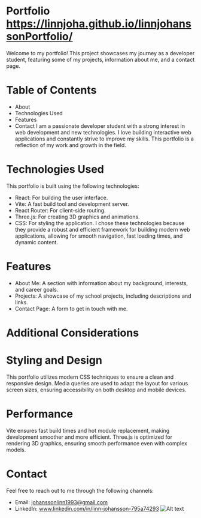 # Portfolio https://linnjoha.github.io/linnjohanssonPortfolio/

Welcome to my portfolio! This project showcases my journey as a developer student, featuring some of my projects, information about me, and a contact page.

# Table of Contents

- About
- Technologies Used
- Features
- Contact
  I am a passionate developer student with a strong interest in web development and new technologies. I love building interactive web applications and constantly strive to improve my skills. This portfolio is a reflection of my work and growth in the field.

# Technologies Used

This portfolio is built using the following technologies:

- React: For building the user interface.
- Vite: A fast build tool and development server.
- React Router: For client-side routing.
- Three.js: For creating 3D graphics and animations.
- CSS: For styling the application.
  I chose these technologies because they provide a robust and efficient framework for building modern web applications, allowing for smooth navigation, fast loading times, and dynamic content.

# Features

- About Me: A section with information about my background, interests, and career goals.
- Projects: A showcase of my school projects, including descriptions and links.
- Contact Page: A form to get in touch with me.

# Additional Considerations

# Styling and Design

This portfolio utilizes modern CSS techniques to ensure a clean and responsive design. Media queries are used to adapt the layout for various screen sizes, ensuring accessibility on both desktop and mobile devices.

# Performance

Vite ensures fast build times and hot module replacement, making development smoother and more efficient. Three.js is optimized for rendering 3D graphics, ensuring smooth performance even with complex models.

# Contact

Feel free to reach out to me through the following channels:

- Email: johanssonlinn1993@gmail.com
- LinkedIn: www.linkedin.com/in/linn-johansson-795a74293
  ![Alt text]("./src/assets/screenPortfolio.png")
